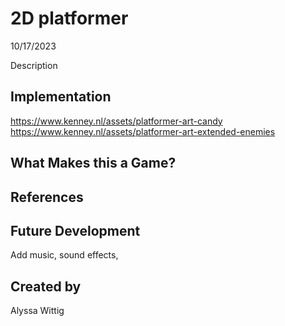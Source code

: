 # 2D platformer
10/17/2023

Description

## Implementation
https://www.kenney.nl/assets/platformer-art-candy
https://www.kenney.nl/assets/platformer-art-extended-enemies


## What Makes this a Game?


## References


## Future Development
Add music, sound effects, 

## Created by
Alyssa Wittig
